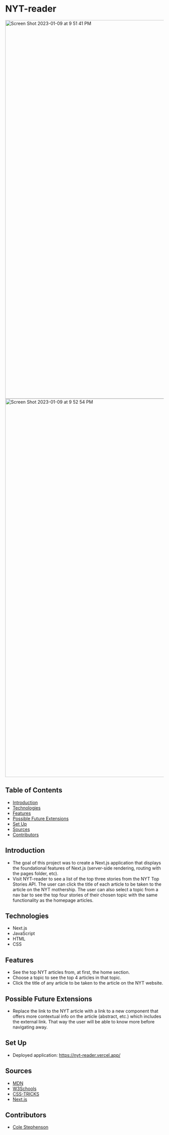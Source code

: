 # NYT-reader

<img width="1200" alt="Screen Shot 2023-01-09 at 9 51 41 PM" src="https://user-images.githubusercontent.com/102827145/211464826-505cd4a4-e8bc-4c3e-96a2-a5dee8d3376a.png">

<img width="1200" alt="Screen Shot 2023-01-09 at 9 52 54 PM" src="https://user-images.githubusercontent.com/102827145/211464958-4adc66e3-743a-4f96-8789-329d4c5ae461.png">

## Table of Contents
  - [Introduction](#introduction)
  - [Technologies](#technologies)
  - [Features](#features)
  - [Possible Future Extensions](#possible-future-extensions)
  - [Set Up](#set-up)
  - [Sources](#sources)
  - [Contributors](#contributors)

## Introduction
  - The goal of this project was to create a Next.js application that displays the foundational features of Next.js (server-side rendering, routing with the pages folder, etc).
  - Visit NYT-reader to see a list of the top three stories from the NYT Top Stories API. The user can click the title of each article to be taken to the article on the NYT mothership. The user can also select a topic from a nav bar to see the top four stories of their chosen topic with the same functionality as the homepage articles.
  
## Technologies
  - Next.js
  - JavaScript
  - HTML
  - CSS

## Features
- See the top NYT articles from, at first, the home section.
- Choose a topic to see the top 4 articles in that topic.
- Click the title of any article to be taken to the article on the NYT website.

## Possible Future Extensions
- Replace the link to the NYT article with a link to a new component that offers more contextual info on the article (abstract, etc.) which includes the external link. That way the user will be able to know more before navigating away.

## Set Up
- Deployed application: https://nyt-reader.vercel.app/

## Sources
  - [MDN](http://developer.mozilla.org/en-US/)
  - [W3Schools](https://www.w3schools.com/)
  - [CSS-TRICKS](https://css-tricks.com/)
  - [Next.js](https://www.udemy.com/course/awesome-nextjs-with-react-and-node-amazing-portfolio-app/)

## Contributors
  - [Cole Stephenson](https://github.com/colestephenson1)
